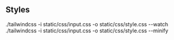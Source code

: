 ## Styles

./tailwindcss -i static/css/input.css -o static/css/style.css --watch
./tailwindcss -i static/css/input.css -o static/css/style.css --minify
